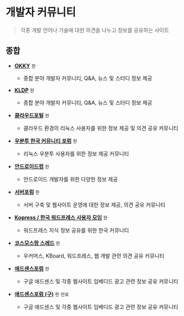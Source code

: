 # 개발자 커뮤니티

> 각종 개발 언어나 기술에 대한 의견을 나누고 정보를 공유하는 사이트

## 종합

- **[OKKY](https://okky.kr)** `한`

  - 종합 분야 개발자 커뮤니티, Q&A, 뉴스 및 스터디 정보 제공

- **[KLDP](https://kldp.org)** `한`

  - 종합 분야 개발자 커뮤니티, Q&A, 뉴스 및 스터디 정보 제공

- **[클라우드포털](https://www.linux.co.kr)** `한`

  - 클라우드 환경의 리눅스 사용자를 위한 정보 제공 및 의견 공유 커뮤니티

- **[우분투 한국 커뮤니티 포럼](https://forum.ubuntu-kr.org)** `한`

  - 리눅스 우분투 사용자를 위한 정보 제공 커뮤니티

- **[안드로이드펍](https://www.androidpub.com)** `한`

  - 안드로이드 개발자를 위한 다양한 정보 제공

- **[서버포럼](https://svrforum.com)** `한`

  - 서버 구축 및 웹사이트 운영에 대한 정보 제공, 의견 공유 커뮤니티

- **[Kopress / 한국 워드프레스 사용자 모임](https://kopress.kr)** `한`

  - 워드프레스 지식 정보 공유를 위한 한국 커뮤니티

- **[코스모스팜 스레드](https://www.cosmosfarm.com/threads)** `한`

  - 우커머스, KBoard, 워드프레스, 웹 개발 관련 의견 공유 커뮤니티

- **[애드센스포럼](https://adsenseforum2.co.kr)** `한`

  - 구글 애드센스 및 각종 웹사이트 임베디드 광고 관련 정보 공유 커뮤니티

- **[애드센스포럼 (구)](https://adsenseforum.co.kr)** `한` `만료`

  - 구글 애드센스 및 각종 웹사이트 임베디드 광고 관련 정보 공유 커뮤니티
